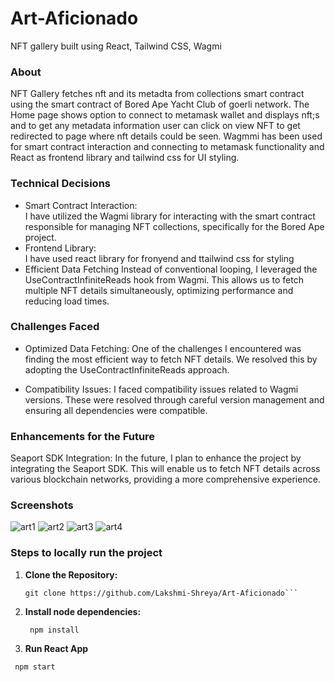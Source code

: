 # Art-Aficionado
NFT gallery built using React, Tailwind CSS, Wagmi
### About
NFT Gallery fetches nft and its metadta from collections smart contract using the smart contract of Bored Ape Yacht Club of goerli network. The Home page shows option to connect to metamask wallet and displays nft;s and to get any metadata information user can click on view NFT to get redirected to page where nft details could be seen. Wagmmi has been used for smart contract interaction and connecting to metamask functionality and React as frontend library and tailwind css for UI styling.
### Technical Decisions
- Smart Contract Interaction:<br>
I have utilized the Wagmi library for interacting with the smart contract responsible for managing NFT collections, specifically for the Bored Ape project.
- Frontend Library:<br>
I have used react library for fronyend and ttailwind css for styling
- Efficient Data Fetching
Instead of conventional looping, I leveraged the UseContractInfiniteReads hook from Wagmi. This allows us to fetch multiple NFT details simultaneously, optimizing performance and reducing load times.
### Challenges Faced
- Optimized Data Fetching: One of the challenges I encountered was finding the most efficient way to fetch NFT details. We resolved this by adopting the UseContractInfiniteReads approach.

- Compatibility Issues: I faced compatibility issues related to Wagmi versions. These were resolved through careful version management and ensuring all dependencies were compatible.

### Enhancements for the Future
Seaport SDK Integration: In the future, I plan to enhance the project by integrating the Seaport SDK. This will enable us to fetch NFT details across various blockchain networks, providing a more comprehensive experience.

### Screenshots
![art1](https://github.com/Lakshmi-Shreya/Art-Aficionado/assets/76276531/e8df7a55-6f2d-431d-9343-eda0c0d16e30)
![art2](https://github.com/Lakshmi-Shreya/Art-Aficionado/assets/76276531/baa019d6-eb76-4ad0-bbd4-e81eeb963ce6)
![art3](https://github.com/Lakshmi-Shreya/Art-Aficionado/assets/76276531/1d227281-1f24-4324-9419-2d761eb92464)
![art4](https://github.com/Lakshmi-Shreya/Art-Aficionado/assets/76276531/d36dc377-46a9-4508-8453-8f3561849a93)

### Steps to locally run the project
1. **Clone the Repository:**
   ```
   git clone https://github.com/Lakshmi-Shreya/Art-Aficionado```
2. **Install node dependencies:**
   ```shell
    npm install
3. **Run React App**
  ```shell
   npm start

